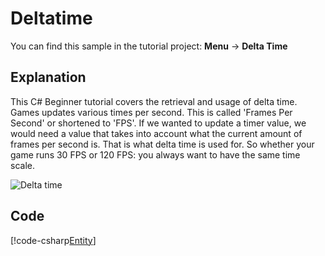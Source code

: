 # Deltatime
You can find this sample in the tutorial project: **Menu** -> **Delta Time** 

## Explanation
This C# Beginner tutorial covers the retrieval and usage of delta time. Games updates various times per second. This is called 'Frames Per Second' or shortened to 'FPS'. If we wanted to update a timer value, we would need a value that takes into account what the current amount of frames per second is. That is what delta time is used for. So whether your game runs 30 FPS or 120 FPS: you always want to have the same time scale.

![Delta time](media/deltatime.png)

## Code
[!code-csharp[Entity](..\..\..\..\xenko\samples\Tutorials\CSharpBeginner\CSharpBeginner\CSharpBeginner.Game\Code\DeltaTimeDemo.cs)]
